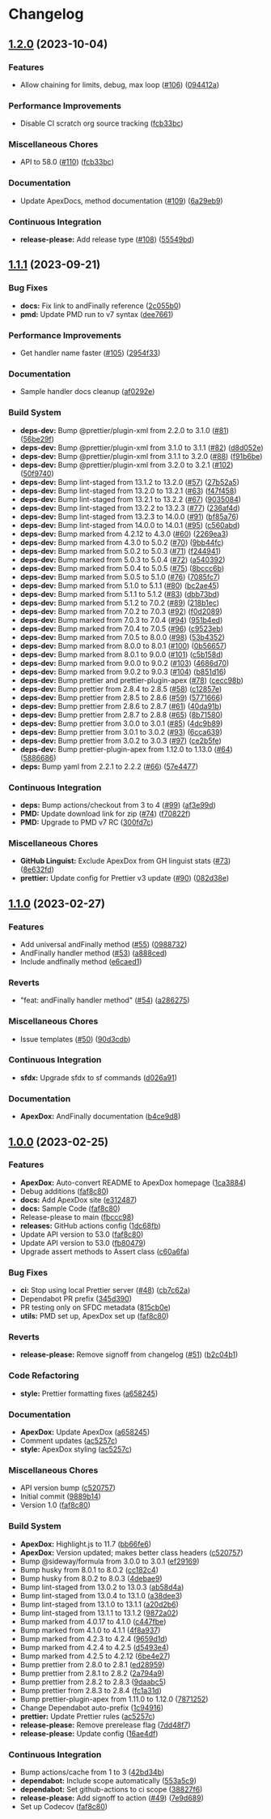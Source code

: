 # Changelog

## [1.2.0](https://github.com/dschach/salesforce-trigger-framework/compare/v1.1.1...v1.2.0) (2023-10-04)


### Features

* Allow chaining for limits, debug, max loop ([#106](https://github.com/dschach/salesforce-trigger-framework/issues/106)) ([094412a](https://github.com/dschach/salesforce-trigger-framework/commit/094412afd63fec18d56d882b196a7412b326d1a5))


### Performance Improvements

* Disable CI scratch org source tracking ([fcb33bc](https://github.com/dschach/salesforce-trigger-framework/commit/fcb33bce6c53a2786197290db5ae0a74147ee956))


### Miscellaneous Chores

* API to 58.0 ([#110](https://github.com/dschach/salesforce-trigger-framework/issues/110)) ([fcb33bc](https://github.com/dschach/salesforce-trigger-framework/commit/fcb33bce6c53a2786197290db5ae0a74147ee956))


### Documentation

* Update ApexDocs, method documentation ([#109](https://github.com/dschach/salesforce-trigger-framework/issues/109)) ([6a29eb9](https://github.com/dschach/salesforce-trigger-framework/commit/6a29eb9d5f8efe16a94137c67bbf29db8d0e6fc8))


### Continuous Integration

* **release-please:** Add release type ([#108](https://github.com/dschach/salesforce-trigger-framework/issues/108)) ([55549bd](https://github.com/dschach/salesforce-trigger-framework/commit/55549bd8e18f0e0dcc3f84b318a7a846ffc5ad95))

## [1.1.1](https://github.com/dschach/salesforce-trigger-framework/compare/v1.1.0...v1.1.1) (2023-09-21)


### Bug Fixes

* **docs:** Fix link to andFinally reference ([2c055b0](https://github.com/dschach/salesforce-trigger-framework/commit/2c055b0605320c89e7e371dbe8c3bcc4894dd769))
* **pmd:** Update PMD run to v7 syntax ([dee7661](https://github.com/dschach/salesforce-trigger-framework/commit/dee76611729a35a903e3d545cd06f98413c2d649))


### Performance Improvements

* Get handler name faster ([#105](https://github.com/dschach/salesforce-trigger-framework/issues/105)) ([2954f33](https://github.com/dschach/salesforce-trigger-framework/commit/2954f3335f402befccb930ab318ca08407269562))


### Documentation

* Sample handler docs cleanup ([af0292e](https://github.com/dschach/salesforce-trigger-framework/commit/af0292e704da7bcc0fab60e4651a983961dfe85a))


### Build System

* **deps-dev:** Bump @prettier/plugin-xml from 2.2.0 to 3.1.0 ([#81](https://github.com/dschach/salesforce-trigger-framework/issues/81)) ([56be29f](https://github.com/dschach/salesforce-trigger-framework/commit/56be29f3124e4ded24f68df879c5be7a4e4df3f0))
* **deps-dev:** Bump @prettier/plugin-xml from 3.1.0 to 3.1.1 ([#82](https://github.com/dschach/salesforce-trigger-framework/issues/82)) ([d8d052e](https://github.com/dschach/salesforce-trigger-framework/commit/d8d052ee8591ef29f88feca8604d4335df287713))
* **deps-dev:** Bump @prettier/plugin-xml from 3.1.1 to 3.2.0 ([#88](https://github.com/dschach/salesforce-trigger-framework/issues/88)) ([f91b6be](https://github.com/dschach/salesforce-trigger-framework/commit/f91b6be642dfa5c707c1db3e39774190ed03d22e))
* **deps-dev:** Bump @prettier/plugin-xml from 3.2.0 to 3.2.1 ([#102](https://github.com/dschach/salesforce-trigger-framework/issues/102)) ([50f9740](https://github.com/dschach/salesforce-trigger-framework/commit/50f9740c868ef80ff1b2b4f57452da95064584e1))
* **deps-dev:** Bump lint-staged from 13.1.2 to 13.2.0 ([#57](https://github.com/dschach/salesforce-trigger-framework/issues/57)) ([27b52a5](https://github.com/dschach/salesforce-trigger-framework/commit/27b52a5feb5e4d534e5c3ebbbc8c575c329f6bf9))
* **deps-dev:** Bump lint-staged from 13.2.0 to 13.2.1 ([#63](https://github.com/dschach/salesforce-trigger-framework/issues/63)) ([f47f458](https://github.com/dschach/salesforce-trigger-framework/commit/f47f458674636ee4a3fb5e567b7d58e8a33d4d4b))
* **deps-dev:** Bump lint-staged from 13.2.1 to 13.2.2 ([#67](https://github.com/dschach/salesforce-trigger-framework/issues/67)) ([9035084](https://github.com/dschach/salesforce-trigger-framework/commit/9035084aeb1880e5932d1690dadedeb6a50a1f6a))
* **deps-dev:** Bump lint-staged from 13.2.2 to 13.2.3 ([#77](https://github.com/dschach/salesforce-trigger-framework/issues/77)) ([236af4d](https://github.com/dschach/salesforce-trigger-framework/commit/236af4dc9cd192f9280e29b5d289861d97c15c24))
* **deps-dev:** Bump lint-staged from 13.2.3 to 14.0.0 ([#91](https://github.com/dschach/salesforce-trigger-framework/issues/91)) ([bf85a76](https://github.com/dschach/salesforce-trigger-framework/commit/bf85a7688bd58bff1d68ac58d79180b99b6653bc))
* **deps-dev:** Bump lint-staged from 14.0.0 to 14.0.1 ([#95](https://github.com/dschach/salesforce-trigger-framework/issues/95)) ([c560abd](https://github.com/dschach/salesforce-trigger-framework/commit/c560abdb15cd402dca4f9508e5f83ba931f0e774))
* **deps-dev:** Bump marked from 4.2.12 to 4.3.0 ([#60](https://github.com/dschach/salesforce-trigger-framework/issues/60)) ([2269ea3](https://github.com/dschach/salesforce-trigger-framework/commit/2269ea33b1824a1204feda6f6cb3d33b1f7ed350))
* **deps-dev:** Bump marked from 4.3.0 to 5.0.2 ([#70](https://github.com/dschach/salesforce-trigger-framework/issues/70)) ([9bb44fc](https://github.com/dschach/salesforce-trigger-framework/commit/9bb44fc9591124a1737115f77490f86d5baf8cd1))
* **deps-dev:** Bump marked from 5.0.2 to 5.0.3 ([#71](https://github.com/dschach/salesforce-trigger-framework/issues/71)) ([f244941](https://github.com/dschach/salesforce-trigger-framework/commit/f2449416138183f0ddf4d152e996dfc1fd60c8a5))
* **deps-dev:** Bump marked from 5.0.3 to 5.0.4 ([#72](https://github.com/dschach/salesforce-trigger-framework/issues/72)) ([a540392](https://github.com/dschach/salesforce-trigger-framework/commit/a54039247f2f9dadcf32bbf51cdbc3f342a6ffe9))
* **deps-dev:** Bump marked from 5.0.4 to 5.0.5 ([#75](https://github.com/dschach/salesforce-trigger-framework/issues/75)) ([8bccc6b](https://github.com/dschach/salesforce-trigger-framework/commit/8bccc6bd67a7b5a8a7e5ce8c7e8d85567a537202))
* **deps-dev:** Bump marked from 5.0.5 to 5.1.0 ([#76](https://github.com/dschach/salesforce-trigger-framework/issues/76)) ([7085fc7](https://github.com/dschach/salesforce-trigger-framework/commit/7085fc799667780a6d5421a0cf6bbe3882d7e565))
* **deps-dev:** Bump marked from 5.1.0 to 5.1.1 ([#80](https://github.com/dschach/salesforce-trigger-framework/issues/80)) ([bc2ae45](https://github.com/dschach/salesforce-trigger-framework/commit/bc2ae45a904c2d63f45dc4693fc06712325485ad))
* **deps-dev:** Bump marked from 5.1.1 to 5.1.2 ([#83](https://github.com/dschach/salesforce-trigger-framework/issues/83)) ([dbb73bd](https://github.com/dschach/salesforce-trigger-framework/commit/dbb73bd6ec440530c40d480091f52cd5689b07e9))
* **deps-dev:** Bump marked from 5.1.2 to 7.0.2 ([#89](https://github.com/dschach/salesforce-trigger-framework/issues/89)) ([218b1ec](https://github.com/dschach/salesforce-trigger-framework/commit/218b1ecbd0e9d3bc1a506a9e8def74648b10ae52))
* **deps-dev:** Bump marked from 7.0.2 to 7.0.3 ([#92](https://github.com/dschach/salesforce-trigger-framework/issues/92)) ([f0d2089](https://github.com/dschach/salesforce-trigger-framework/commit/f0d2089e598c19db8e1e809d66767999aa530df9))
* **deps-dev:** Bump marked from 7.0.3 to 7.0.4 ([#94](https://github.com/dschach/salesforce-trigger-framework/issues/94)) ([951b4ed](https://github.com/dschach/salesforce-trigger-framework/commit/951b4ed5ae00e333dfa5451b2fff715f4cb89a2c))
* **deps-dev:** Bump marked from 7.0.4 to 7.0.5 ([#96](https://github.com/dschach/salesforce-trigger-framework/issues/96)) ([c9523eb](https://github.com/dschach/salesforce-trigger-framework/commit/c9523eb2d72a9c0da53da09617ec2df16cba98c9))
* **deps-dev:** Bump marked from 7.0.5 to 8.0.0 ([#98](https://github.com/dschach/salesforce-trigger-framework/issues/98)) ([53b4352](https://github.com/dschach/salesforce-trigger-framework/commit/53b4352aebcdf270fba2ce3b1aea555b83007cd9))
* **deps-dev:** Bump marked from 8.0.0 to 8.0.1 ([#100](https://github.com/dschach/salesforce-trigger-framework/issues/100)) ([0b56657](https://github.com/dschach/salesforce-trigger-framework/commit/0b5665705984aa909af87b8a53ce896ed4e7439d))
* **deps-dev:** Bump marked from 8.0.1 to 9.0.0 ([#101](https://github.com/dschach/salesforce-trigger-framework/issues/101)) ([c5b158d](https://github.com/dschach/salesforce-trigger-framework/commit/c5b158dce06a9cd93a4f37361672fcd993c1b0d3))
* **deps-dev:** Bump marked from 9.0.0 to 9.0.2 ([#103](https://github.com/dschach/salesforce-trigger-framework/issues/103)) ([4686d70](https://github.com/dschach/salesforce-trigger-framework/commit/4686d7078e02fdbbef70e03a9aa89691b069daeb))
* **deps-dev:** Bump marked from 9.0.2 to 9.0.3 ([#104](https://github.com/dschach/salesforce-trigger-framework/issues/104)) ([b851d16](https://github.com/dschach/salesforce-trigger-framework/commit/b851d16f7b89165bb3d04717369622a22dd93500))
* **deps-dev:** Bump prettier and prettier-plugin-apex ([#78](https://github.com/dschach/salesforce-trigger-framework/issues/78)) ([cecc98b](https://github.com/dschach/salesforce-trigger-framework/commit/cecc98bdc368b4edb0082fcd59d6cc7d54735d33))
* **deps-dev:** Bump prettier from 2.8.4 to 2.8.5 ([#58](https://github.com/dschach/salesforce-trigger-framework/issues/58)) ([c12857e](https://github.com/dschach/salesforce-trigger-framework/commit/c12857e418e26eafdf444bf7885bb59a4796e598))
* **deps-dev:** Bump prettier from 2.8.5 to 2.8.6 ([#59](https://github.com/dschach/salesforce-trigger-framework/issues/59)) ([5771666](https://github.com/dschach/salesforce-trigger-framework/commit/5771666389c3361800669c1bbaecf278ab14211b))
* **deps-dev:** Bump prettier from 2.8.6 to 2.8.7 ([#61](https://github.com/dschach/salesforce-trigger-framework/issues/61)) ([40da91b](https://github.com/dschach/salesforce-trigger-framework/commit/40da91b46d76e1f7dbd9aab70d05d42df9b18df2))
* **deps-dev:** Bump prettier from 2.8.7 to 2.8.8 ([#65](https://github.com/dschach/salesforce-trigger-framework/issues/65)) ([8b71580](https://github.com/dschach/salesforce-trigger-framework/commit/8b7158026f01747a30875c3a603b1cd35d5c776f))
* **deps-dev:** Bump prettier from 3.0.0 to 3.0.1 ([#85](https://github.com/dschach/salesforce-trigger-framework/issues/85)) ([4dc9b89](https://github.com/dschach/salesforce-trigger-framework/commit/4dc9b895d5aa3a8114a18fec679c7cc78152ada7))
* **deps-dev:** Bump prettier from 3.0.1 to 3.0.2 ([#93](https://github.com/dschach/salesforce-trigger-framework/issues/93)) ([6cca639](https://github.com/dschach/salesforce-trigger-framework/commit/6cca639228ff6dfec265712e52a7601ffb959c4f))
* **deps-dev:** Bump prettier from 3.0.2 to 3.0.3 ([#97](https://github.com/dschach/salesforce-trigger-framework/issues/97)) ([ce2b5fe](https://github.com/dschach/salesforce-trigger-framework/commit/ce2b5fe4e2e8f4cb577badd229e33bc8a67d7264))
* **deps-dev:** Bump prettier-plugin-apex from 1.12.0 to 1.13.0 ([#64](https://github.com/dschach/salesforce-trigger-framework/issues/64)) ([5886686](https://github.com/dschach/salesforce-trigger-framework/commit/588668609d51fb4357465bb763689f4da64f515c))
* **deps:** Bump yaml from 2.2.1 to 2.2.2 ([#66](https://github.com/dschach/salesforce-trigger-framework/issues/66)) ([57e4477](https://github.com/dschach/salesforce-trigger-framework/commit/57e44775ef981e9a054f089a65609895056f7648))


### Continuous Integration

* **deps:** Bump actions/checkout from 3 to 4 ([#99](https://github.com/dschach/salesforce-trigger-framework/issues/99)) ([af3e99d](https://github.com/dschach/salesforce-trigger-framework/commit/af3e99da6b57a8e52ea03b8fc30396aecede906c))
* **PMD:** Update download link for zip ([#74](https://github.com/dschach/salesforce-trigger-framework/issues/74)) ([f70822f](https://github.com/dschach/salesforce-trigger-framework/commit/f70822f468cb6444db12d2471dcfbd40f2f81e70))
* **PMD:** Upgrade to PMD v7 RC ([300fd7c](https://github.com/dschach/salesforce-trigger-framework/commit/300fd7ccbdf3a48be77a94f0e5ebf3d9c356e55b))


### Miscellaneous Chores

* **GitHub Linguist:** Exclude ApexDox from GH linguist stats ([#73](https://github.com/dschach/salesforce-trigger-framework/issues/73)) ([8e632fd](https://github.com/dschach/salesforce-trigger-framework/commit/8e632fdea4b0b4012b91229f48dc16ef76733cb8))
* **prettier:** Update config for Prettier v3 update ([#90](https://github.com/dschach/salesforce-trigger-framework/issues/90)) ([082d38e](https://github.com/dschach/salesforce-trigger-framework/commit/082d38ec9b3a794fc588f61cca1e592c90e7a41e))

## [1.1.0](https://github.com/dschach/salesforce-trigger-framework/compare/v1.0.0...v1.1.0) (2023-02-27)


### Features

* Add universal andFinally method ([#55](https://github.com/dschach/salesforce-trigger-framework/issues/55)) ([0988732](https://github.com/dschach/salesforce-trigger-framework/commit/098873264371d811ebd6183ee9991e63b1064e9c))
* AndFinally handler method ([#53](https://github.com/dschach/salesforce-trigger-framework/issues/53)) ([a888ced](https://github.com/dschach/salesforce-trigger-framework/commit/a888ced9a19a5a8bc9f503cad0a1dd7947b5fc28))
* Include andfinally method ([e6caed1](https://github.com/dschach/salesforce-trigger-framework/commit/e6caed1e282f5ab0488a92c049258f7eaa342c27))


### Reverts

* "feat: andFinally handler method" ([#54](https://github.com/dschach/salesforce-trigger-framework/issues/54)) ([a286275](https://github.com/dschach/salesforce-trigger-framework/commit/a2862753d6a239d62012553c8620a19fc135add4))


### Miscellaneous Chores

* Issue templates ([#50](https://github.com/dschach/salesforce-trigger-framework/issues/50)) ([90d3cdb](https://github.com/dschach/salesforce-trigger-framework/commit/90d3cdbeec35c513991eca61de198697615ded85))


### Continuous Integration

* **sfdx:** Upgrade sfdx to sf commands ([d026a91](https://github.com/dschach/salesforce-trigger-framework/commit/d026a9189accc95ef03f32c3defd6ebd2e27582f))


### Documentation

* **ApexDox:** AndFinally documentation ([b4ce9d8](https://github.com/dschach/salesforce-trigger-framework/commit/b4ce9d89af91a7724e9e971af1a1a40b85b6b85a))

## [1.0.0](https://github.com/dschach/salesforce-trigger-framework/compare/v1.0.0...v1.0.0) (2023-02-25)


### Features

* **ApexDox:** Auto-convert README to ApexDox homepage ([1ca3884](https://github.com/dschach/salesforce-trigger-framework/commit/1ca388486f9c93208f4d36c0aebc786cc9008ce4))
* Debug additions ([faf8c80](https://github.com/dschach/salesforce-trigger-framework/commit/faf8c8071b02ffb3732bb59f69317fc8ceeda89c))
* **docs:** Add ApexDox site ([e312487](https://github.com/dschach/salesforce-trigger-framework/commit/e312487d38aa1d0e50723a67d0fdc9e3bbaebdbe))
* **docs:** Sample Code ([faf8c80](https://github.com/dschach/salesforce-trigger-framework/commit/faf8c8071b02ffb3732bb59f69317fc8ceeda89c))
* Release-please to main ([fbccc98](https://github.com/dschach/salesforce-trigger-framework/commit/fbccc98070ded120ce7ee15635611cefba5f7d65))
* **releases:** GitHub actions config ([1dc68fb](https://github.com/dschach/salesforce-trigger-framework/commit/1dc68fb7ad798a9e3704d9b790ad82753edbc2db))
* Update API version to 53.0 ([faf8c80](https://github.com/dschach/salesforce-trigger-framework/commit/faf8c8071b02ffb3732bb59f69317fc8ceeda89c))
* Update API version to 53.0 ([fb80479](https://github.com/dschach/salesforce-trigger-framework/commit/fb8047966dd711aba5f51240d3a1819d0f05abe9))
* Upgrade assert methods to Assert class ([c60a6fa](https://github.com/dschach/salesforce-trigger-framework/commit/c60a6fa52df1716bf45cfc310a72edfaa95fd2c7))


### Bug Fixes

* **ci:** Stop using local Prettier server ([#48](https://github.com/dschach/salesforce-trigger-framework/issues/48)) ([cb7c62a](https://github.com/dschach/salesforce-trigger-framework/commit/cb7c62a4ef063707496abb67d0a62b985d4fa39b))
* Dependabot PR prefix ([345d390](https://github.com/dschach/salesforce-trigger-framework/commit/345d390b757c349deaa3c03d33ac28e7206726cb))
* PR testing only on SFDC metadata ([815cb0e](https://github.com/dschach/salesforce-trigger-framework/commit/815cb0e884068dd0d877847e493207267a847d32))
* **utils:** PMD set up, ApexDox set up ([faf8c80](https://github.com/dschach/salesforce-trigger-framework/commit/faf8c8071b02ffb3732bb59f69317fc8ceeda89c))


### Reverts

* **release-please:** Remove signoff from changelog ([#51](https://github.com/dschach/salesforce-trigger-framework/issues/51)) ([b2c04b1](https://github.com/dschach/salesforce-trigger-framework/commit/b2c04b1c33aa27498e550cfd20065f0e4dd8ae07))


### Code Refactoring

* **style:** Prettier formatting fixes ([a658245](https://github.com/dschach/salesforce-trigger-framework/commit/a6582453d700511efe027affd2a9e453c261f65a))


### Documentation

* **ApexDox:** Update ApexDox ([a658245](https://github.com/dschach/salesforce-trigger-framework/commit/a6582453d700511efe027affd2a9e453c261f65a))
* Comment updates ([ac5257c](https://github.com/dschach/salesforce-trigger-framework/commit/ac5257cfd922560ae2714a810875c60ab24a7c5e))
* **style:** ApexDox styling ([ac5257c](https://github.com/dschach/salesforce-trigger-framework/commit/ac5257cfd922560ae2714a810875c60ab24a7c5e))


### Miscellaneous Chores

* API version bump ([c520757](https://github.com/dschach/salesforce-trigger-framework/commit/c52075744ab7b585e7e3db66d210445fa73a5bbf))
* Initial commit ([9889b14](https://github.com/dschach/salesforce-trigger-framework/commit/9889b14e4083400a741940691261a410bc5b419f))
* Version 1.0 ([faf8c80](https://github.com/dschach/salesforce-trigger-framework/commit/faf8c8071b02ffb3732bb59f69317fc8ceeda89c))


### Build System

* **ApexDox:** Highlight.js to 11.7 ([bb66fe6](https://github.com/dschach/salesforce-trigger-framework/commit/bb66fe60b4da2da7a34c5ad9865867efc335aa8e))
* **ApexDox:** Version updated; makes better class headers ([c520757](https://github.com/dschach/salesforce-trigger-framework/commit/c52075744ab7b585e7e3db66d210445fa73a5bbf))
* Bump @sideway/formula from 3.0.0 to 3.0.1 ([ef29169](https://github.com/dschach/salesforce-trigger-framework/commit/ef2916956c64b79b4c94c985ec1d40d80e267e9c))
* Bump husky from 8.0.1 to 8.0.2 ([cc182c4](https://github.com/dschach/salesforce-trigger-framework/commit/cc182c4ae08eaa2c072ca982f239e1c81402a7e6))
* Bump husky from 8.0.2 to 8.0.3 ([4debae9](https://github.com/dschach/salesforce-trigger-framework/commit/4debae91c11280ac2229fd6058842343638eae8a))
* Bump lint-staged from 13.0.2 to 13.0.3 ([ab58d4a](https://github.com/dschach/salesforce-trigger-framework/commit/ab58d4a10c046aee145e021256a6bf49c45ad91c))
* Bump lint-staged from 13.0.4 to 13.1.0 ([a38dee3](https://github.com/dschach/salesforce-trigger-framework/commit/a38dee3a66bd470fd74d2768eff1e7917e1d2b36))
* Bump lint-staged from 13.1.0 to 13.1.1 ([a20d2b6](https://github.com/dschach/salesforce-trigger-framework/commit/a20d2b66682c24732ac01a3cb08a72df995fb71b))
* Bump lint-staged from 13.1.1 to 13.1.2 ([9872a02](https://github.com/dschach/salesforce-trigger-framework/commit/9872a02c812a340267b85863629459cf3f4fec78))
* Bump marked from 4.0.17 to 4.1.0 ([c447fbe](https://github.com/dschach/salesforce-trigger-framework/commit/c447fbe6e02b003c580b0fc78102cbc9e143d457))
* Bump marked from 4.1.0 to 4.1.1 ([4f8a937](https://github.com/dschach/salesforce-trigger-framework/commit/4f8a9372eb395abcb5000e18119c0b4728b877eb))
* Bump marked from 4.2.3 to 4.2.4 ([9659d1d](https://github.com/dschach/salesforce-trigger-framework/commit/9659d1d16393f938f864ff15f6fb1b769f53478f))
* Bump marked from 4.2.4 to 4.2.5 ([d5493e4](https://github.com/dschach/salesforce-trigger-framework/commit/d5493e47a75f318310243823c8d3df4cff467adc))
* Bump marked from 4.2.5 to 4.2.12 ([6be4e27](https://github.com/dschach/salesforce-trigger-framework/commit/6be4e27b7239cd5111709d7a382b557a302b764a))
* Bump prettier from 2.8.0 to 2.8.1 ([ed28959](https://github.com/dschach/salesforce-trigger-framework/commit/ed2895990e3c25be2a8cca2adcb0bfa5b6042847))
* Bump prettier from 2.8.1 to 2.8.2 ([2a794a9](https://github.com/dschach/salesforce-trigger-framework/commit/2a794a932e5e0659b731738f1da498f93d2be68c))
* Bump prettier from 2.8.2 to 2.8.3 ([9daabc5](https://github.com/dschach/salesforce-trigger-framework/commit/9daabc5c14c4d71f182e23c03d5a13c9700b229c))
* Bump prettier from 2.8.3 to 2.8.4 ([fc1a31d](https://github.com/dschach/salesforce-trigger-framework/commit/fc1a31d42d37b9c778dcd3bbd65d7ebb8bf62c97))
* Bump prettier-plugin-apex from 1.11.0 to 1.12.0 ([7871252](https://github.com/dschach/salesforce-trigger-framework/commit/78712528e467a602cd8d350a6e57cd63ab47c97b))
* Change Dependabot auto-prefix ([1c94916](https://github.com/dschach/salesforce-trigger-framework/commit/1c94916f99ad15035dc6837a4bd79751a801df03))
* **prettier:** Update Prettier rules ([ac5257c](https://github.com/dschach/salesforce-trigger-framework/commit/ac5257cfd922560ae2714a810875c60ab24a7c5e))
* **release-please:** Remove prerelease flag ([7dd48f7](https://github.com/dschach/salesforce-trigger-framework/commit/7dd48f7ce27699bf9ee2d3ad790125a51c4ec4e0))
* **release-please:** Update config ([16ae4df](https://github.com/dschach/salesforce-trigger-framework/commit/16ae4df1bd021ddb9f5b417fea438bd40efa3ffa))


### Continuous Integration

* Bump actions/cache from 1 to 3 ([42bd34b](https://github.com/dschach/salesforce-trigger-framework/commit/42bd34bf23acf5c5744720e2651f5b5c9e83c428))
* **dependabot:** Include scope automatically ([553a5c9](https://github.com/dschach/salesforce-trigger-framework/commit/553a5c9548bd03b8bed4e719e5adef11efdf27c5))
* **dependabot:** Set github-actions to ci scope ([38827f6](https://github.com/dschach/salesforce-trigger-framework/commit/38827f6f5ff730ebd834dfa29a8c612e8811ea70))
* **release-please:** Add signoff to action ([#49](https://github.com/dschach/salesforce-trigger-framework/issues/49)) ([7e9d689](https://github.com/dschach/salesforce-trigger-framework/commit/7e9d689f2ffeff9b0604cb1e49d8dbbdaf865fa1))
* Set up Codecov ([faf8c80](https://github.com/dschach/salesforce-trigger-framework/commit/faf8c8071b02ffb3732bb59f69317fc8ceeda89c))
